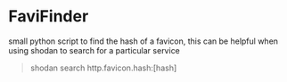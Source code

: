 # FaviFinder
small python script to find the hash of a favicon,
this can be helpful when using shodan to search for a particular service
> shodan search http.favicon.hash:[hash]
